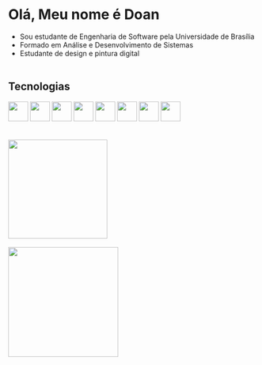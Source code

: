 # **Olá, Meu nome é Doan**   
- Sou estudante de Engenharia de Software pela Universidade de Brasília  
- Formado em Análise e Desenvolvimento de Sistemas
- Estudante de design e pintura digital
<br></br>

## **Tecnologias** 
<div>
  
  <img height="40" width="40" src="https://cdn.jsdelivr.net/gh/devicons/devicon/icons/c/c-original.svg" />
  <img height="40" width="40" src="https://cdn.jsdelivr.net/gh/devicons/devicon/icons/python/python-original.svg" />
  <img height="40" width="40" src="https://cdn.jsdelivr.net/gh/devicons/devicon/icons/html5/html5-original.svg" />
  <img height="40" width="40" src="https://cdn.jsdelivr.net/gh/devicons/devicon/icons/css3/css3-original.svg" />
  <img height="40" width="40" src="https://cdn.jsdelivr.net/gh/devicons/devicon/icons/java/java-original.svg" />
  <img height="40" width="40" src="https://cdn.jsdelivr.net/gh/devicons/devicon/icons/javascript/javascript-original.svg" />                  
  <img height="40" width="40" src="https://cdn.jsdelivr.net/gh/devicons/devicon/icons/fastapi/fastapi-original.svg" />
  <img height="40" width="40" src="https://cdn.jsdelivr.net/gh/devicons/devicon/icons/react/react-original.svg" />
      
<div/>
<br></br>
<div> 
<img  height = "200cm" src = "https://github-readme-stats.vercel.app/api?username=FilhoDoan&show_icons=true&theme=dark&include_all_commits=true&count_private=true&icon_color=939&ring_color=939&custom_title=Status"/>
<br></br>

<img  height = "222m" src ="https://github-readme-stats.vercel.app/api/top-langs/?username=FilhoDoan&layout=compact&theme=dark&show_owner=true&custom_title=Linguagens&count_private=true"/>
</div>


  


  








